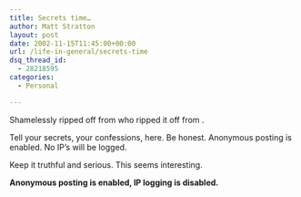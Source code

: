 ```yaml
---
title: Secrets time…
author: Matt Stratton
layout: post
date: 2002-11-15T11:45:00+00:00
url: /life-in-general/secrets-time
dsq_thread_id:
  - 28218595
categories:
  - Personal

---
```

Shamelessly ripped off from who ripped it off from .

Tell your secrets, your confessions, here. Be honest. Anonymous posting is enabled. No IP&#8217;s will be logged.

Keep it truthful and serious. This seems interesting.

**Anonymous posting is enabled, IP logging is disabled.**